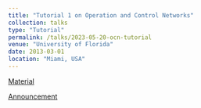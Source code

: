 ```yaml
---
title: "Tutorial 1 on Operation and Control Networks"
collection: talks
type: "Tutorial"
permalink: /talks/2023-05-20-ocn-tutorial
venue: "University of Florida"
date: 2013-03-01
location: "Miami, USA"
---
```


[Material](https://github.com/kiranmak/ocn-tutorial-23/blob/main/OCN-Master.pdf)

[Announcement](https://netsoft2023.ieee-netsoft.org/program/tutorials)
